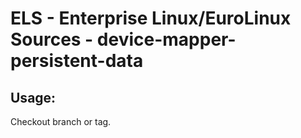 # ELS - Enterprise Linux/EuroLinux Sources - device-mapper-persistent-data 
## Usage:
  Checkout branch or tag.
